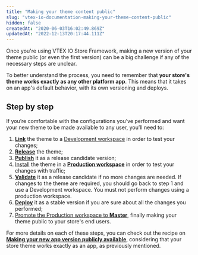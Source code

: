 ```yaml
---
title: "Making your theme content public"
slug: "vtex-io-documentation-making-your-theme-content-public"
hidden: false
createdAt: "2020-06-03T16:02:49.869Z"
updatedAt: "2022-12-13T20:17:44.111Z"
---
```

Once you're using VTEX IO Store Framework, making a new version of your theme public (or even the first version) can be a big challenge if any of the necessary steps are unclear.

To better understand the process, you need to remember that **your store's theme works exactly as any other platform app**.
This means that it takes on an app's default behavior, with its own versioning and deploys.

## Step by step

If you’re comfortable with the configurations you’ve performed and want your new theme to be made available to any user, you’ll need to:

1. [**Link**](https://developers.vtex.com/docs/guides/vtex-io-documentation-linking-an-app/) the theme to a [Development workspace](https://developers.vtex.com/docs/guides/vtex-io-documentation-creating-a-development-workspace/) in order to test your changes;
2. [**Release**](https://developers.vtex.com/docs/guides/vtex-io-documentation-releasing-a-new-app-version/) the theme;
3. [**Publish**](https://developers.vtex.com/docs/guides/vtex-io-documentation-publishing-an-app/) it as a release candidate version;
4. [Install](https://developers.vtex.com/docs/guides/vtex-io-documentation-installing-an-app/) the theme in a [**Production workspace**](https://developers.vtex.com/docs/guides/vtex-io-documentation-creating-a-production-workspace/) in order to test your changes with traffic;
5. [**Validate**](https://developers.vtex.com/docs/guides/vtex-io-documentation-publishing-an-app/) it as a release candidate if no more changes are needed. If changes to the theme are required, you should go back to step 1 and use a Development workspace. You must not perform changes using a production workspace.  
6. [**Deploy**](https://developers.vtex.com/docs/guides/vtex-io-documentation-publishing-an-app/) it as a stable version if you are sure about all the changes you performed;
7. [Promote the Production workspace to **Master**](https://developers.vtex.com/docs/guides/vtex-io-documentation-promoting-a-workspace-to-master/), finally making your theme public to your store's end users.

For more details on each of these steps, you can check out the recipe on [**Making your new app version publicly available**](https://developers.vtex.com/docs/guides/vtex-io-documentation-making-your-new-app-version-publicly-available/), considering that your store theme works exactly as an app, as previously mentioned.
